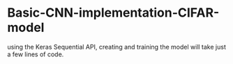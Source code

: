 # Basic-CNN-implementation-CIFAR-model
using the Keras Sequential API, creating and training the model will take just a few lines of code.
